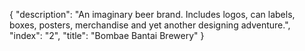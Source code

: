 {
  "description": "An imaginary beer brand. Includes logos, can labels, boxes, posters, merchandise and yet another designing adventure.",
  "index": "2",
  "title": "Bombae Bantai Brewery"
}